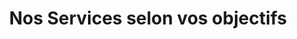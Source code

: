 ---
title: "Nos Services selon vos objectifs"
# watermark text
watermark: "Services"
# page header background image
bg_image: ""
# meta description
description : "Rendre son site éco-responsable, c'est le penser avec une stratégie tournée vers la règle des trois P : Personnes, Profit, Pollution."
---
